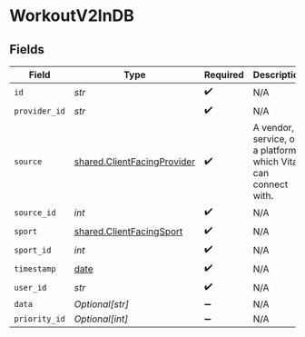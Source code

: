 # WorkoutV2InDB


## Fields

| Field                                                                      | Type                                                                       | Required                                                                   | Description                                                                |
| -------------------------------------------------------------------------- | -------------------------------------------------------------------------- | -------------------------------------------------------------------------- | -------------------------------------------------------------------------- |
| `id`                                                                       | *str*                                                                      | :heavy_check_mark:                                                         | N/A                                                                        |
| `provider_id`                                                              | *str*                                                                      | :heavy_check_mark:                                                         | N/A                                                                        |
| `source`                                                                   | [shared.ClientFacingProvider](../../models/shared/clientfacingprovider.md) | :heavy_check_mark:                                                         | A vendor, a service, or a platform which Vital can connect with.           |
| `source_id`                                                                | *int*                                                                      | :heavy_check_mark:                                                         | N/A                                                                        |
| `sport`                                                                    | [shared.ClientFacingSport](../../models/shared/clientfacingsport.md)       | :heavy_check_mark:                                                         | N/A                                                                        |
| `sport_id`                                                                 | *int*                                                                      | :heavy_check_mark:                                                         | N/A                                                                        |
| `timestamp`                                                                | [date](https://docs.python.org/3/library/datetime.html#date-objects)       | :heavy_check_mark:                                                         | N/A                                                                        |
| `user_id`                                                                  | *str*                                                                      | :heavy_check_mark:                                                         | N/A                                                                        |
| `data`                                                                     | *Optional[str]*                                                            | :heavy_minus_sign:                                                         | N/A                                                                        |
| `priority_id`                                                              | *Optional[int]*                                                            | :heavy_minus_sign:                                                         | N/A                                                                        |
